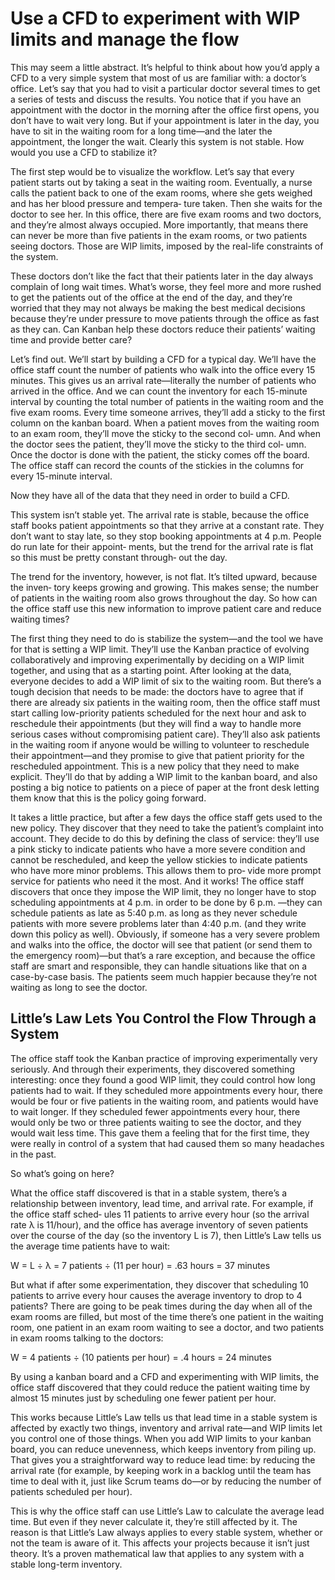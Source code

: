 # Use a CFD to experiment with WIP limits and manage the flow

This may seem a little abstract. It’s helpful to think about how you’d apply a CFD to a very simple system that most of us are familiar with: a doctor’s office. Let’s say that you had to visit a particular doctor several times to get a series of tests and discuss the results. You notice that if you have an appointment with the doctor in the morning after the office first opens, you don’t have to wait very long. But if your appointment is later in the day, you have to sit in the waiting room for a long time—and the later the appointment, the longer the wait. Clearly this system is not stable. How would you use a CFD to stabilize it?

The first step would be to visualize the workflow. Let’s say that every patient starts out by taking a seat in the waiting room. Eventually, a nurse calls the patient back to one of the exam rooms, where she gets weighed and has her blood pressure and tempera‐ ture taken. Then she waits for the doctor to see her. In this office, there are five exam rooms and two doctors, and they’re almost always occupied. More importantly, that means there can never be more than five patients in the exam rooms, or two patients seeing doctors. Those are WIP limits, imposed by the real-life constraints of the system.

These doctors don’t like the fact that their patients later in the day always complain of long wait times. What’s worse, they feel more and more rushed to get the patients out of the office at the end of the day, and they’re worried that they may not always be making the best medical decisions because they’re under pressure to move patients through the office as fast as they can. Can Kanban help these doctors reduce their patients’ waiting time and provide better care?

Let’s find out. We’ll start by building a CFD for a typical day. We’ll have the office staff count the number of patients who walk into the office every 15 minutes. This gives us an arrival rate—literally the number of patients who arrived in the office. And we can count the inventory for each 15-minute interval by counting the total number of patients in the waiting room and the five exam rooms. Every time someone arrives, they’ll add a sticky to the first column on the kanban board. When a patient moves from the waiting room to an exam room, they’ll move the sticky to the second col‐ umn. And when the doctor sees the patient, they’ll move the sticky to the third col‐ umn. Once the doctor is done with the patient, the sticky comes off the board. The office staff can record the counts of the stickies in the columns for every 15-minute interval.

Now they have all of the data that they need in order to build a CFD.

This system isn’t stable yet. The arrival rate is stable, because the office staff books patient appointments so that they arrive at a constant rate. They don’t want to stay late, so they stop booking appointments at 4 p.m. People do run late for their appoint‐ ments, but the trend for the arrival rate is flat so this must be pretty constant through‐ out the day.

The trend for the inventory, however, is not flat. It’s tilted upward, because the inven‐ tory keeps growing and growing. This makes sense; the number of patients in the waiting room also grows throughout the day. So how can the office staff use this new information to improve patient care and reduce waiting times?

The first thing they need to do is stabilize the system—and the tool we have for that is setting a WIP limit. They’ll use the Kanban practice of evolving collaboratively and improving experimentally by deciding on a WIP limit together, and using that as a starting point. After looking at the data, everyone decides to add a WIP limit of six to the waiting room. But there’s a tough decision that needs to be made: the doctors have to agree that if there are already six patients in the waiting room, then the office staff must start calling low-priority patients scheduled for the next hour and ask to reschedule their appointments (but they will find a way to handle more serious cases without compromising patient care). They’ll also ask patients in the waiting room if anyone would be willing to volunteer to reschedule their appointment—and they promise to give that patient priority for the rescheduled appointment. This is a new policy that they need to make explicit. They’ll do that by adding a WIP limit to the kanban board, and also posting a big notice to patients on a piece of paper at the front desk letting them know that this is the policy going forward.

It takes a little practice, but after a few days the office staff gets used to the new policy. They discover that they need to take the patient’s complaint into account. They decide to do this by defining the class of service: they’ll use a pink sticky to indicate patients who have a more severe condition and cannot be rescheduled, and keep the yellow stickies to indicate patients who have more minor problems. This allows them to pro‐ vide more prompt service for patients who need it the most.
And it works! The office staff discovers that once they impose the WIP limit, they no longer have to stop scheduling appointments at 4 p.m. in order to be done by 6 p.m. —they can schedule patients as late as 5:40 p.m. as long as they never schedule patients with more severe problems later than 4:40 p.m. (and they write down this policy as well). Obviously, if someone has a very severe problem and walks into the office, the doctor will see that patient (or send them to the emergency room)—but that’s a rare exception, and because the office staff are smart and responsible, they can handle situations like that on a case-by-case basis. The patients seem much happier because they’re not waiting as long to see the doctor.

## Little’s Law Lets You Control the Flow Through a System

The office staff took the Kanban practice of improving experimentally very seriously. And through their experiments, they discovered something interesting: once they found a good WIP limit, they could control how long patients had to wait. If they scheduled more appointments every hour, there would be four or five patients in the waiting room, and patients would have to wait longer. If they scheduled fewer appointments every hour, there would only be two or three patients waiting to see the doctor, and they would wait less time. This gave them a feeling that for the first time, they were really in control of a system that had caused them so many headaches in the past.

So what’s going on here?

What the office staff discovered is that in a stable system, there’s a relationship between inventory, lead time, and arrival rate. For example, if the office staff sched‐ ules 11 patients to arrive every hour (so the arrival rate λ is 11/hour), and the office has average inventory of seven patients over the course of the day (so the inventory L is 7), then Little’s Law tells us the average time patients have to wait:

W = L ÷ λ = 7 patients ÷ (11 per hour) = .63 hours = 37 minutes

But what if after some experimentation, they discover that scheduling 10 patients to arrive every hour causes the average inventory to drop to 4 patients? There are going to be peak times during the day when all of the exam rooms are filled, but most of the time there’s one patient in the waiting room, one patient in an exam room waiting to see a doctor, and two patients in exam rooms talking to the doctors:

W = 4 patients ÷ (10 patients per hour) = .4 hours = 24 minutes

By using a kanban board and a CFD and experimenting with WIP limits, the office staff discovered that they could reduce the patient waiting time by almost 15 minutes just by scheduling one fewer patient per hour.

This works because Little’s Law tells us that lead time in a stable system is affected by exactly two things, inventory and arrival rate—and WIP limits let you control one of those things. When you add WIP limits to your kanban board, you can reduce unevenness, which keeps inventory from piling up. That gives you a straightforward way to reduce lead time: by reducing the arrival rate (for example, by keeping work in a backlog until the team has time to deal with it, just like Scrum teams do—or by reducing the number of patients scheduled per hour).

This is why the office staff can use Little’s Law to calculate the average lead time. But even if they never calculate it, they’re still affected by it. The reason is that Little’s Law always applies to every stable system, whether or not the team is aware of it. This affects your projects because it isn’t just theory. It’s a proven mathematical law that applies to any system with a stable long-term inventory.

